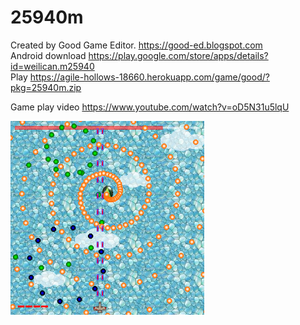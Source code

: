 # 25940m

Created by Good Game Editor. https://good-ed.blogspot.com <br/>
Android download https://play.google.com/store/apps/details?id=weilican.m25940 <br/>
Play https://agile-hollows-18660.herokuapp.com/game/good/?pkg=25940m.zip

Game play video https://www.youtube.com/watch?v=oD5N31u5lqU

![image](25940m.png)
